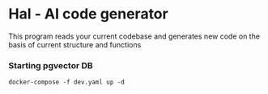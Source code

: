 # Hal - AI code generator 
This program reads your current codebase and generates new code on the basis of current structure and functions

### Starting pgvector DB
```
docker-compose -f dev.yaml up -d